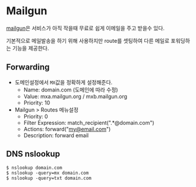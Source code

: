 # Mailgun

[mailgun](https://mailgun.com)은 서비스가 아직 작을때 무료로 쉽게 이메일을 주고 받을수 있다.

기본적으로 메일발송을 하기 위해 사용하지만 route를 셋팅하여 다른 메일로 포워딩하는 기능을 제공한다.

## Forwarding

- 도메인설정에서 `MX`값을 정확하게 설정해준다.
  - Name: domain.com (도메인에 따라 수정)
  - Value: mxa.mailgun.org / mxb.mailgun.org
  - Priority: 10
- Mailgun > Routes 메뉴설정
  - Priority: 0
  - Filter Expression: match_recipient(".*@domain.com")
  - Actions: forward("my@email.com")
  - Description: forward email

## DNS nslookup

```
$ nslookup domain.com
$ nslookup -query=mx domain.com
$ nslookup -query=txt domain.com
```

